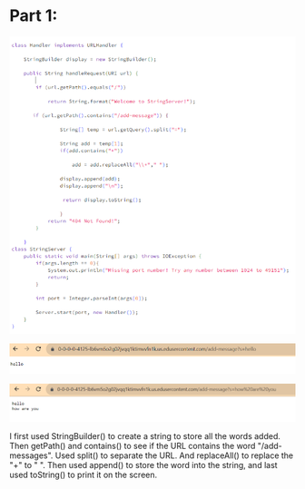 
# Part 1:


![Image](Lab3-1.PNG)

![Image](Lab3.PNG)




![Image](Lab3-2.PNG)


I first used StringBuilder() to create a string to store all the words added. Then getPath() and contains() to see if the URL contains the word "/add-messages". Used split() to separate the URL. And replaceAll() to replace the "+" to " ". Then used append() to store the word into the string, and last used toString() to print it on the screen. 
